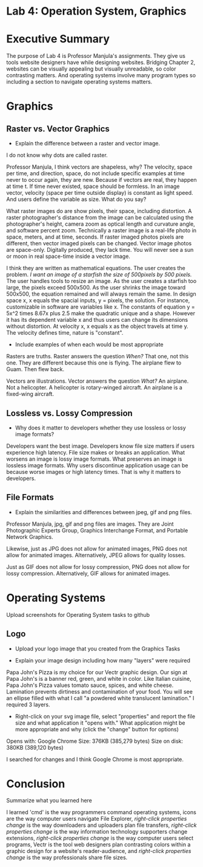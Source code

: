 # Lab 4: Operation System, Graphics

# Executive Summary

The purpose of Lab 4 is Professor Manjula's assignments. They give us tools website designers have while designing websites. Bridging Chapter 2, websites can be visually appealing but visually unreadable, so color contrasting matters. And operating systems involve many program types so including a section to navigate operating systems matters.

# Graphics

## Raster vs. Vector Graphics

* Explain the difference between a raster and vector image.  

I do not know why dots are called raster.

Professor Manjula, I think vectors are shapeless, why? The velocity, space per time, and direction, space, do not include specific examples at time never to occur again, they are new. Because if vectors are real, they happen at time t. If time never existed, space should be formless. In an image vector, velocity (space per time outside display) is constant as light speed. And users define the variable as size. What do you say?

What raster images do are show pixels, their space, including distortion. A raster photographer's distance from the image can be calculated using the photographer's height, camera zoom as optical length and curvature angle, and software percent zoom. Technically a raster image is a real-life photo in space, meters, and at time, seconds. If raster imaged photos pixels are different, then vector imaged pixels can be changed. Vector image photos are space-only. Digitally produced, they lack time. You will never see a sun or moon in real space-time inside a vector image. 

I think they are written as mathematical equations. The user creates the problem. *I want an image of a starfish the size of 500pixels by 500 pixels.* The user handles tools to resize an image. As the user creates a starfish too large, the pixels exceed 500x500. As the user shrinks the image toward 500x500, the equation remained and will always remain the same. In design space x, x equals the spacial inputs, y = pixels, the solution. For instance, customizable in software are variables like x. The constants of equation y = 5x^2 times 8.67x plus 2.5 make the quadratic unique and a shape. However it has its dependent variable x and thus users can change its dimensions without distortion. At velocity x, x equals x as the object travels at time y. The velocity defines time, nature is "constant".

* Include examples of when each would be most appropriate 

Rasters are truths. Raster answers the question *When?* That one, not this one. They are different because this one is flying. The airplane flew to Guam. Then flew back. 

Vectors are illustrations. Vector answers the question *What?* An airplane. Not a helicopter. A helicopter is rotary-winged aircraft. An airplane is a fixed-wing aircraft.

## Lossless vs. Lossy Compression

* Why does it matter to developers whether they use lossless or lossy image formats?  

Developers want the best image. Developers know file size matters if users experience high latency. File size makes or breaks an application. What worsens an image is lossy image formats. What preserves an image is lossless image formats. Why users discontinue application usage can be because worse images or high latency times. That is why it matters to developers.

## File Formats

* Explain the similarities and differences between jpeg, gif and png files. 

Professor Manjula, jpg, gif and png files are images. They are Joint Photographic Experts Group, Graphics Interchange Format, and Portable Network Graphics.

Likewise, just as JPG does not allow for animated images, PNG does not allow for animated images. Alternatively, JPEG allows for quality losses.

Just as GIF does not allow for lossy compression, PNG does not allow for lossy compression. Alternatively, GIF allows for animated images.


# Operating Systems

Upload screenshots for Operating System tasks to github

## Logo

* Upload your logo image that you created from the Graphics Tasks

* Explain your image design including how many "layers" were required

Papa John's Pizza is my choice for our Vectr graphic design. Our sign at Papa John's is a banner red, green, and white in color. Like Italian cuisine, Papa John's Pizza values tomato sauce, spices, and white cheese. Lamination prevents dirtiness and contamination of your food. You will see an ellipse filled with what I call "a powdered white translucent lamination." I required 3 layers. 

* Right-click on your svg image file, select "properties" and report the file size and what application it "opens with." What application might be more appropriate and why (click the "change" button for options)
 
Opens with: Google Chrome
Size: 376KB (385,279 bytes)
Size on disk: 380KB (389,120 bytes)
 
I searched for changes and I think Google Chrome is most appropriate.
 
# Conclusion

Summarize what you learned here

I learned 'cmd' is the way programmers command operating systems, icons are the way computer users navigate File Explorer, *right-click properties change* is the way downloaders and uploaders plan file transfers, *right-click properties change* is the way information technology supporters change extensions, *right-click properties change* is the way computer users select programs, Vectr is the tool web designers plan contrasting colors within a graphic design for a website's reader-audience, and *right-click properties change* is the way professionals share file sizes.
